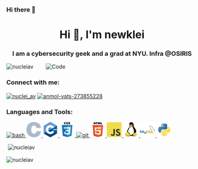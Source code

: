 ### Hi there 👋

<h1 align="center">Hi 👋, I'm newklei</h1>
<h3 align="center">I am a cybersecurity geek and a grad at NYU. Infra @OSIRIS</h3>
<img align="right" alt= "Code" width="400" src="https://media2.giphy.com/media/RDZo7znAdn2u7sAcWH/giphy.gif?cid=790b7611d87ea0cfa26f1747ff1cb458d00f6aaa4438baba&rid=giphy.gif&ct=g">
<p align="left"> <img src="https://komarev.com/ghpvc/?username=nucleiav&label=Profile%20views&color=0e75b6&style=flat" alt="nucleiav" /> </p>

<h3 align="left">Connect with me:</h3>
<p align="left">
<a href="https://twitter.com/nuclei_av" target="blank"><img align="center" src="https://raw.githubusercontent.com/rahuldkjain/github-profile-readme-generator/master/src/images/icons/Social/twitter.svg" alt="nuclei_av" height="30" width="40" /></a>
<a href="https://linkedin.com/in/anmol-vats-273855228" target="blank"><img align="center" src="https://raw.githubusercontent.com/rahuldkjain/github-profile-readme-generator/master/src/images/icons/Social/linked-in-alt.svg" alt="anmol-vats-273855228" height="30" width="40" /></a>
</p>

<h3 align="left">Languages and Tools:</h3>
<p align="left"> <a href="https://www.gnu.org/software/bash/" target="_blank" rel="noreferrer"> <img src="https://www.vectorlogo.zone/logos/gnu_bash/gnu_bash-icon.svg" alt="bash" width="40" height="40"/> </a> </a> <a href="https://www.cprogramming.com/" target="_blank" rel="noreferrer"> <img src="https://raw.githubusercontent.com/devicons/devicon/master/icons/c/c-original.svg" alt="c" width="40" height="40"/> </a> <a href="https://www.w3schools.com/cpp/" target="_blank" rel="noreferrer"> <img src="https://raw.githubusercontent.com/devicons/devicon/master/icons/cplusplus/cplusplus-original.svg" alt="cplusplus" width="40" height="40"/> </a> <a href="https://www.w3schools.com/css/" target="_blank" rel="noreferrer"> <img src="https://raw.githubusercontent.com/devicons/devicon/master/icons/css3/css3-original-wordmark.svg" alt="css3" width="40" height="40"/> </a></a> <a href="https://git-scm.com/" target="_blank" rel="noreferrer"> <img src="https://www.vectorlogo.zone/logos/git-scm/git-scm-icon.svg" alt="git" width="40" height="40"/> </a> <a href="https://www.w3.org/html/" target="_blank" rel="noreferrer"> <img src="https://raw.githubusercontent.com/devicons/devicon/master/icons/html5/html5-original-wordmark.svg" alt="html5" width="40" height="40"/> </a> <a href="https://developer.mozilla.org/en-US/docs/Web/JavaScript" target="_blank" rel="noreferrer"> <img src="https://raw.githubusercontent.com/devicons/devicon/master/icons/javascript/javascript-original.svg" alt="javascript" width="40" height="40"/> </a> <a href="https://www.linux.org/" target="_blank" rel="noreferrer"> 
<img src="https://raw.githubusercontent.com/devicons/devicon/master/icons/linux/linux-original.svg" alt="linux" width="40" height="40"/> </a> <a href="https://www.mysql.com/" target="_blank" rel="noreferrer"> <img src="https://raw.githubusercontent.com/devicons/devicon/master/icons/mysql/mysql-original-wordmark.svg" alt="mysql" width="40" height="40"/> </a> <a href="https://www.python.org" target="_blank" rel="noreferrer"> <img src="https://raw.githubusercontent.com/devicons/devicon/master/icons/python/python-original.svg" alt="python" width="40" height="40"/> </a> </p>


<p>&nbsp;<img align="center" src="https://github-readme-stats.vercel.app/api?username=nucleiav&show_icons=true&locale=en" alt="nucleiav" /></p>

<p><img align="center" src="https://github-readme-stats.vercel.app/api/top-langs?username=nucleiav&show_icons=true&locale=en&layout=compact" alt="nucleiav" /></p>


<!-- <a href="https://github-readme-stats.vercel.app/api?username=nucleiav&show_icons=true&locale=en">My GitHub Stats</a> -->

<!--
**NucleiAv/NucleiAv** is a ✨ _special_ ✨ repository because its `README.md` (this file) appears on your GitHub profile.

Here are some ideas to get you started:

- 🔭 I’m currently working on ...

- 👯 I’m looking to collaborate on ...

- 💬 Ask me about ...


- ⚡ Fun fact: ...
-->
